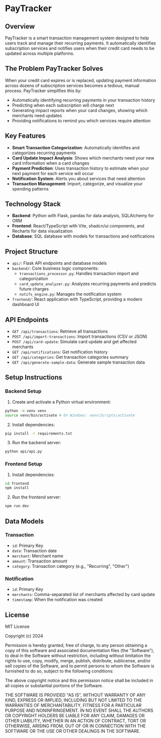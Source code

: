 # PayTracker

## Overview
PayTracker is a smart transaction management system designed to help users track and manage their recurring payments. It automatically identifies subscription services and notifies users when their credit card needs to be updated across multiple platforms.

## The Problem PayTracker Solves
When your credit card expires or is replaced, updating payment information across dozens of subscription services becomes a tedious, manual process. PayTracker simplifies this by:

- Automatically identifying recurring payments in your transaction history
- Predicting when each subscription will charge next
- Generating impact reports when your card changes, showing which merchants need updates
- Providing notifications to remind you which services require attention

## Key Features
- **Smart Transaction Categorization**: Automatically identifies and categorizes recurring payments
- **Card Update Impact Analysis**: Shows which merchants need your new card information when a card changes
- **Payment Prediction**: Uses transaction history to estimate when your next payment for each service will occur
- **Notification System**: Alerts you about services that need attention
- **Transaction Management**: Import, categorize, and visualize your spending patterns

## Technology Stack
- **Backend**: Python with Flask, pandas for data analysis, SQLAlchemy for ORM
- **Frontend**: React/TypeScript with Vite, shadcn/ui components, and Recharts for data visualization
- **Database**: SQL database with models for transactions and notifications

## Project Structure
- `api/`: Flask API endpoints and database models
- `backend/`: Core business logic components:
  - `transactions_processor.py`: Handles transaction import and categorization
  - `card_update_analyzer.py`: Analyzes recurring payments and predicts future charges
  - `notifs_engine.py`: Manages the notification system
- `frontend/`: React application with TypeScript, providing a modern dashboard UI

## API Endpoints

- `GET /api/transactions`: Retrieve all transactions
- `POST /api/import-transactions`: Import transactions (CSV or JSON)
- `POST /api/card-update`: Simulate card update and get affected merchants
- `GET /api/notifications`: Get notification history
- `GET /api/categories`: Get transaction categories summary
- `GET /api/generate-sample-data`: Generate sample transaction data

## Setup Instructions

### Backend Setup
1. Create and activate a Python virtual environment:
```bash
python -m venv venv
source venv/bin/activate # On Windows: venv\Scripts\activate
```

2. Install dependencies:
```bash
pip install -r requirements.txt
```

3. Run the backend server:
```bash
python api/api.py
```

### Frontend Setup
1. Install dependencies:
```bash
cd frontend
npm install
```

2. Run the frontend server:
```bash
npm run dev
```

## Data Models

### Transaction
- `id`: Primary Key
- `date`: Transaction date
- `merchant`: Merchant name
- `amount`: Transaction amount
- `category`: Transaction category (e.g., "Recurring", "Other")

### Notification
- `id`: Primary Key
- `merchants`: Comma-separated list of merchants affected by card update
- `timestamp`: When the notification was created

## License
MIT License

Copyright (c) 2024

Permission is hereby granted, free of charge, to any person obtaining a copy
of this software and associated documentation files (the "Software"), to deal
in the Software without restriction, including without limitation the rights
to use, copy, modify, merge, publish, distribute, sublicense, and/or sell
copies of the Software, and to permit persons to whom the Software is
furnished to do so, subject to the following conditions:

The above copyright notice and this permission notice shall be included in all
copies or substantial portions of the Software.

THE SOFTWARE IS PROVIDED "AS IS", WITHOUT WARRANTY OF ANY KIND, EXPRESS OR
IMPLIED, INCLUDING BUT NOT LIMITED TO THE WARRANTIES OF MERCHANTABILITY,
FITNESS FOR A PARTICULAR PURPOSE AND NONINFRINGEMENT. IN NO EVENT SHALL THE
AUTHORS OR COPYRIGHT HOLDERS BE LIABLE FOR ANY CLAIM, DAMAGES OR OTHER
LIABILITY, WHETHER IN AN ACTION OF CONTRACT, TORT OR OTHERWISE, ARISING FROM,
OUT OF OR IN CONNECTION WITH THE SOFTWARE OR THE USE OR OTHER DEALINGS IN THE
SOFTWARE.